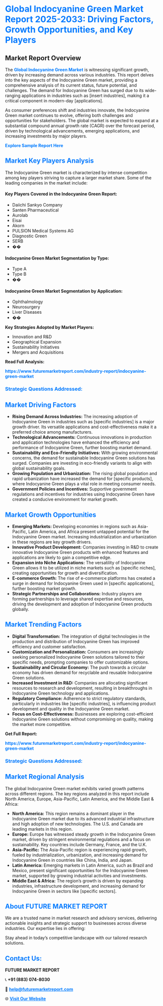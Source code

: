 <h1 style="color: #007BFF;">Global Indocyanine Green Market Report 2025-2033: Driving Factors, Growth Opportunities, and Key Players</h1>

<section id="overview">
<h2>Market Report Overview</h2>
<p>The <a href="https://www.futuremarketreport.com/industry-report/indocyanine-green-market" style="color: #007BFF; text-decoration: none;"><strong>Global Indocyanine Green Market</strong></a> is witnessing significant growth, driven by increasing demand across various industries. This report delves into the key aspects of the Indocyanine Green market, providing a comprehensive analysis of its current status, future potential, and challenges. The demand for Indocyanine Green has surged due to its wide-ranging applications in industries such as [insert industries], making it a critical component in modern-day [applications].</p>
<p>As consumer preferences shift and industries innovate, the Indocyanine Green market continues to evolve, offering both challenges and opportunities for stakeholders. The global market is expected to expand at a substantial compound annual growth rate (CAGR) over the forecast period, driven by technological advancements, emerging applications, and increasing investments by major players.</p>
</section>

<section id="overview">
<p><a href="https://www.futuremarketreport.com/request-sample/reportId=113592" style="color: #007BFF; text-decoration: none;"><strong>Explore Sample Report Here</strong></a></p>
</section>

<section id="key-players">
<h2 style="color: #007BFF;">Market Key Players Analysis</h2>
<p>The Indocyanine Green market is characterized by intense competition among key players striving to capture a larger market share. Some of the leading companies in the market include:</p>
<h4>Key Players Covered in the Indocyanine Green Report:</h4>
<ul><li>Daiichi Sankyo Company</li><li>Santen Pharmaceutical</li><li>Aurolab</li><li>Eisai</li><li>Akorn</li><li>PULSION Medical Systems AG</li><li>Diagnostic Green</li><li>SERB</li><li>��</li></ul>
<h4>Indocyanine Green Market Segmentation by Type:</h4>
<ul><li>Type A</li><li>Type B</li><li>��</li></ul>

<h4>Indocyanine Green Market Segmentation by Application:</h4>
<ul><li>Ophthalmology</li><li>Neurosurgery</li><li>Liver Diseases</li><li>��</li></ul>
<p><strong>Key Strategies Adopted by Market Players:</strong></p>
<ul>
<li>Innovation and R&D</li>
<li>Geographical Expansion</li>
<li>Sustainability Initiatives</li>
<li>Mergers and Acquisitions</li>
</ul>
</section>

<section>
<p><strong>Read Full Analysis: </strong></p><a href="https://www.futuremarketreport.com/industry-report/indocyanine-green-market" style="color: #007BFF; text-decoration: none;"><strong>https://www.futuremarketreport.com/industry-report/indocyanine-green-market</strong></a>
<h3 style="color: #007BFF;">Strategic Questions Addressed:</h3>
</section>

<section id="driving-factors">
<h2 style="color: #007BFF;">Market Driving Factors</h2>
<ul>
<li><strong>Rising Demand Across Industries:</strong> The increasing adoption of Indocyanine Green in industries such as [specific industries] is a major growth driver. Its versatile applications and cost-effectiveness make it a preferred choice among manufacturers.</li>
<li><strong>Technological Advancements:</strong> Continuous innovations in production and application technologies have enhanced the efficiency and performance of Indocyanine Green, further boosting market demand.</li>
<li><strong>Sustainability and Eco-Friendly Initiatives:</strong> With growing environmental concerns, the demand for sustainable Indocyanine Green solutions has surged. Companies are investing in eco-friendly variants to align with global sustainability goals.</li>
<li><strong>Growing Population and Urbanization:</strong> The rising global population and rapid urbanization have increased the demand for [specific products], where Indocyanine Green plays a vital role in meeting consumer needs.</li>
<li><strong>Government Policies and Incentives:</strong> Supportive government regulations and incentives for industries using Indocyanine Green have created a conducive environment for market growth.</li>
</ul>
</section>

<section id="growth-opportunities">
<h2 style="color: #007BFF;">Market Growth Opportunities</h2>
<ul>
<li><strong>Emerging Markets:</strong> Developing economies in regions such as Asia-Pacific, Latin America, and Africa present untapped potential for the Indocyanine Green market. Increasing industrialization and urbanization in these regions are key growth drivers.</li>
<li><strong>Innovative Product Development:</strong> Companies investing in R&D to create innovative Indocyanine Green products with enhanced features and applications are likely to gain a competitive edge.</li>
<li><strong>Expansion into Niche Applications:</strong> The versatility of Indocyanine Green allows it to be utilized in niche markets such as [specific niches], creating opportunities for growth and diversification.</li>
<li><strong>E-commerce Growth:</strong> The rise of e-commerce platforms has created a surge in demand for Indocyanine Green used in [specific applications], further boosting market growth.</li>
<li><strong>Strategic Partnerships and Collaborations:</strong> Industry players are forming partnerships to leverage shared expertise and resources, driving the development and adoption of Indocyanine Green products globally.</li>
</ul>
</section>

<section id="trending-factors">
<h2 style="color: #007BFF;">Market Trending Factors</h2>
<ul>
<li><strong>Digital Transformation:</strong> The integration of digital technologies in the production and distribution of Indocyanine Green has improved efficiency and customer satisfaction.</li>
<li><strong>Customization and Personalization:</strong> Consumers are increasingly seeking personalized Indocyanine Green solutions tailored to their specific needs, prompting companies to offer customizable options.</li>
<li><strong>Sustainability and Circular Economy:</strong> The push towards a circular economy has driven demand for recyclable and reusable Indocyanine Green solutions.</li>
<li><strong>Increased Investment in R&D:</strong> Companies are allocating significant resources to research and development, resulting in breakthroughs in Indocyanine Green technology and applications.</li>
<li><strong>Regulatory Compliance:</strong> Adherence to strict regulatory standards, particularly in industries like [specific industries], is influencing product development and quality in the Indocyanine Green market.</li>
<li><strong>Focus on Cost-Effectiveness:</strong> Businesses are exploring cost-efficient Indocyanine Green solutions without compromising on quality, making the market more competitive.</li>
</ul>
</section>

<section>
<p><strong>Get Full Report: </strong></p><a href="https://www.futuremarketreport.com/industry-report/indocyanine-green-market" style="color: #007BFF; text-decoration: none;"><strong>https://www.futuremarketreport.com/industry-report/indocyanine-green-market</strong></a>
<h3 style="color: #007BFF;">Strategic Questions Addressed:</h3>
</section>


<section id="regional-analysis">
<h2 style="color: #007BFF;">Market Regional Analysis</h2>
<p>The global Indocyanine Green market exhibits varied growth patterns across different regions. The key regions analyzed in this report include North America, Europe, Asia-Pacific, Latin America, and the Middle East & Africa:</p>
<ul>
<li><strong>North America:</strong> This region remains a dominant player in the Indocyanine Green market due to its advanced industrial infrastructure and high adoption of new technologies. The U.S. and Canada are leading markets in this region.</li>
<li><strong>Europe:</strong> Europe has witnessed steady growth in the Indocyanine Green market, driven by stringent environmental regulations and a focus on sustainability. Key countries include Germany, France, and the U.K.</li>
<li><strong>Asia-Pacific:</strong> The Asia-Pacific region is experiencing rapid growth, fueled by industrialization, urbanization, and increasing demand for Indocyanine Green in countries like China, India, and Japan.</li>
<li><strong>Latin America:</strong> Emerging markets in Latin America, such as Brazil and Mexico, present significant opportunities for the Indocyanine Green market, supported by growing industrial activities and investments.</li>
<li><strong>Middle East & Africa:</strong> The region’s growth is driven by expanding industries, infrastructure development, and increasing demand for Indocyanine Green in sectors like [specific sectors].</li>
</ul>
</section>

<footer>
<h2 style="color: #007BFF;">About FUTURE MARKET REPORT</h2>
<p>We are a trusted name in market research and advisory services, delivering actionable insights and strategic support to businesses across diverse industries. Our expertise lies in offering:</p>

<p>Stay ahead in today’s competitive landscape with our tailored research solutions.</p>

<h2 style="color: #007BFF;">Contact Us:</h2>
<p><strong>FUTURE MARKET REPORT</strong></p>
<p>📞 <strong>+91 (883) 074-8030</strong></p>
<p>📧 <strong><a href="mailto:help@futuremarketreport.com" style="color: #007BFF;">help@futuremarketreport.com</a></strong></p>
<p>🌐 <strong><a href="https://www.futuremarketreport.com/" style="color: #007BFF;">Visit Our Website</a></strong></p>
</footer>
